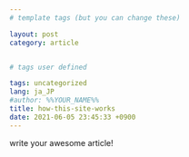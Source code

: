 ```yaml
---
# template tags (but you can change these)

layout: post
category: article


# tags user defined

tags: uncategorized
lang: ja_JP
#author: %%YOUR_NAME%%
title: how-this-site-works
date: 2021-06-05 23:45:33 +0900
---
```


write your awesome article!
